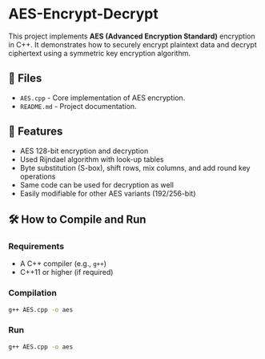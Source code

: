 # AES-Encrypt-Decrypt

This project implements **AES (Advanced Encryption Standard)** encryption in C++. It demonstrates how to securely encrypt plaintext data and decrypt ciphertext using a symmetric key encryption algorithm.

## 📁 Files

- `AES.cpp` - Core implementation of AES encryption.
- `README.md` - Project documentation.

## 🚀 Features

- AES 128-bit encryption and decryption
- Used Rijndael algorithm with look-up tables 
- Byte substitution (S-box), shift rows, mix columns, and add round key operations
- Same code can be used for decryption as well
- Easily modifiable for other AES variants (192/256-bit)

## 🛠️ How to Compile and Run

### Requirements

- A C++ compiler (e.g., `g++`)
- C++11 or higher (if required)

### Compilation

```bash
g++ AES.cpp -o aes
```

### Run

```bash
g++ AES.cpp -o aes
```
